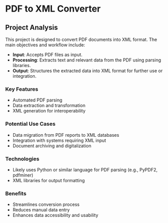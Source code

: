 # PDF to XML Converter

## Project Analysis

This project is designed to convert PDF documents into XML format. The main objectives and workflow include:

- **Input**: Accepts PDF files as input.
- **Processing**: Extracts text and relevant data from the PDF using parsing libraries.
- **Output**: Structures the extracted data into XML format for further use or integration.

### Key Features

- Automated PDF parsing
- Data extraction and transformation
- XML generation for interoperability

### Potential Use Cases

- Data migration from PDF reports to XML databases
- Integration with systems requiring XML input
- Document archiving and digitalization

### Technologies

- Likely uses Python or similar language for PDF parsing (e.g., PyPDF2, pdfminer)
- XML libraries for output formatting

### Benefits

- Streamlines conversion process
- Reduces manual data entry
- Enhances data accessibility and usability
